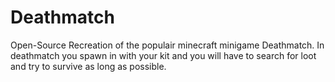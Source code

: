 # Deathmatch
Open-Source Recreation of the populair minecraft minigame Deathmatch. In deathmatch you spawn in with your kit and you will have to search for loot and try to survive as long as possible.
